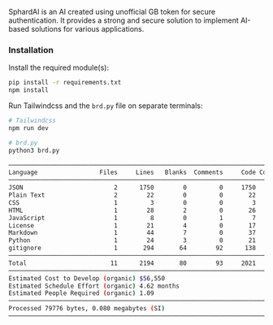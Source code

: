 SphardAI is an AI created using unofficial GB token for secure authentication. It provides a strong and secure solution to implement AI-based solutions for various applications.

### Installation

Install the required module(s):

```bash
pip install -r requirements.txt
npm install
```

Run Tailwindcss and the `brd.py` file on separate terminals:

```bash
# Tailwindcss
npm run dev

# brd.py
python3 brd.py
```

```bash
───────────────────────────────────────────────────────────────────────────────
Language                 Files     Lines   Blanks  Comments     Code Complexity
───────────────────────────────────────────────────────────────────────────────
JSON                         2      1750        0         0     1750          0
Plain Text                   2        22        0         0       22          0
CSS                          1         3        0         0        3          0
HTML                         1        28        2         0       26          0
JavaScript                   1         8        0         1        7          0
License                      1        21        4         0       17          0
Markdown                     1        44        7         0       37          0
Python                       1        24        3         0       21          2
gitignore                    1       294       64        92      138          0
───────────────────────────────────────────────────────────────────────────────
Total                       11      2194       80        93     2021          2
───────────────────────────────────────────────────────────────────────────────
Estimated Cost to Develop (organic) $56,550
Estimated Schedule Effort (organic) 4.62 months
Estimated People Required (organic) 1.09
───────────────────────────────────────────────────────────────────────────────
Processed 79776 bytes, 0.080 megabytes (SI)
───────────────────────────────────────────────────────────────────────────────
```
